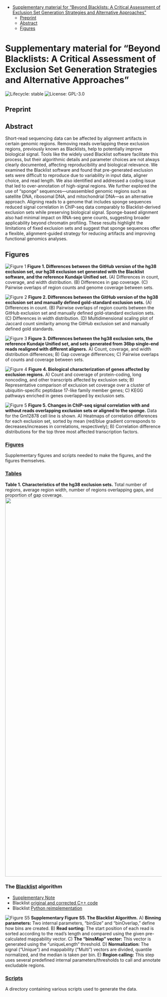 
- [Supplementary material for “Beyond Blacklists: A Critical Assessment
  of Exclusion Set Generation Strategies and Alternative
  Approaches”](#supplementary-material-for-beyond-blacklists-a-critical-assessment-of-exclusion-set-generation-strategies-and-alternative-approaches)
  - [Preprint](#preprint)
  - [Abstract](#abstract)
  - [Figures](#figures)

<!-- README.md is generated from README.Rmd. Please edit this file, then 
rmarkdown::render("README.Rmd") -->

# Supplementary material for “Beyond Blacklists: A Critical Assessment of Exclusion Set Generation Strategies and Alternative Approaches”

![Lifecycle:
stable](https://img.shields.io/badge/lifecycle-stable-brightgreen.svg)
![License:
GPL-3.0](https://img.shields.io/badge/license-GPL%203-blue.svg)

## Preprint

## Abstract

Short-read sequencing data can be affected by alignment artifacts in
certain genomic regions. Removing reads overlapping these exclusion
regions, previously known as Blacklists, help to potentially improve
biological signal. Tools like the widely used Blacklist software
facilitate this process, but their algorithmic details and parameter
choices are not always clearly documented, affecting reproducibility and
biological relevance. We examined the Blacklist software and found that
pre-generated exclusion sets were difficult to reproduce due to
variability in input data, aligner choice, and read length. We also
identified and addressed a coding issue that led to over-annotation of
high-signal regions. We further explored the use of “sponge”
sequences—unassembled genomic regions such as satellite DNA, ribosomal
DNA, and mitochondrial DNA—as an alternative approach. Aligning reads to
a genome that includes sponge sequences reduced signal correlation in
ChIP-seq data comparably to Blacklist-derived exclusion sets while
preserving biological signal. Sponge-based alignment also had minimal
impact on RNA-seq gene counts, suggesting broader applicability beyond
chromatin profiling. These results highlight the limitations of fixed
exclusion sets and suggest that sponge sequences offer a flexible,
alignment-guided strategy for reducing artifacts and improving
functional genomics analyses.

## Figures

![Figure 1](Figures/figures/Figure_1.svg) **Figure 1. Differences
between the GitHub version of the hg38 exclusion set, our hg38 exclusion
set generated with the Blacklist software, and the reference Kundaje
Unified set.** (A) Differences in count, coverage, and width
distribution. (B) Differences in gap coverage. (C) Pairwise overlaps of
region counts and genome coverage between sets.

![Figure 2](Figures/figures/Figure_2.svg) **Figure 2. Differences
between the GitHub version of the hg38 exclusion set and manually
defined gold-standard exclusion sets.** (A) Differences in count. (B)
Pairwise overlaps of region counts between the GitHub exclusion set and
manually defined gold-standard exclusion sets. (C) Differences in width
distribution. (D) Multidimensional scaling plot of Jaccard count
similarity among the GitHub exclusion set and manually defined gold
standards.

![Figure 3](Figures/figures/Figure_3.svg) **Figure 3. Differences
between the hg38 exclusion sets, the reference Kundaje Unified set, and
sets generated from 36bp single-end reads realigned with different
aligners.** A) Count, coverage, and width distribution differences; B)
Gap coverage differences; C) Pairwise overlaps of counts and coverage
between sets.

![Figure 4](Figures/figures/Figure_4.svg) **Figure 4. Biological
characterization of genes affected by exclusion regions.** A) Count and
coverage of protein-coding, long noncoding, and other transcripts
affected by exclusion sets; B) Representative comparison of exclusion
set coverage over a cluster of ubiquitin-specific peptidase 17-like
family member genes; C) KEGG pathways enriched in genes overlapped by
exclusion sets.

![Figure 5](Figures/figures/Figure_5.svg) **Figure 5. Changes in
ChIP-seq signal correlation with and without reads overlapping exclusion
sets or aligned to the sponge.** Data for the Gm12878 cell line is
shown. A) Heatmaps of correlation differences for each exclusion set,
sorted by mean (red/blue gradient corresponds to decreases/increases in
correlations, respectively); B) Correlation difference distributions for
the top three most affected transcription factors.

### [Figures](Figures)

Supplementary figures and scripts needed to make the figures, and the
figures themselves.

### [Tables](Tables)

**Table 1. Characteristics of the hg38 exclusion sets.** Total number of
regions, average region width, number of regions overlapping gaps, and
proportion of gap coverage.
<img src="README_files/figure-gfm/table function-1.png" width="1219" />

### The [Blacklist](https://github.com/Boyle-Lab/Blacklist) algorithm

- [Supplementary Note](Figures/Supplementary_Note.pdf)
- Blacklist [original and corrected C++
  code](Scripts/Blacklist/Blacklist_corrected)
- Blacklist [Python
  reimplementation](Scripts/Blacklist/Blacklist_python)

![Figure S5](Figures/figures/Supplementary_Figure_S5.svg)
**Supplementary Figure S5. The Blacklist Algorithm.** A) **Binning
parameters:** Two internal parameters, “binSize” and “binOverlap,”
define how bins are created. B) **Read sorting:** The start position of
each read is sorted according to the read’s length and compared using
the given pre-calculated mappability vector. C) **The “binsMap”
vector:** This vector is generated using the “uniqueLength” threshold.
D) **Normalization:** The signal (“Unique”) and mappability (“Multi”)
vectors are divided, quantile normalized, and the median is taken per
bin. E) **Region calling:** This step uses several predefined internal
parameters/thresholds to call and annotate excludable regions.

### [Scripts](Scripts)

A directory containing various scripts used to generate the data.

